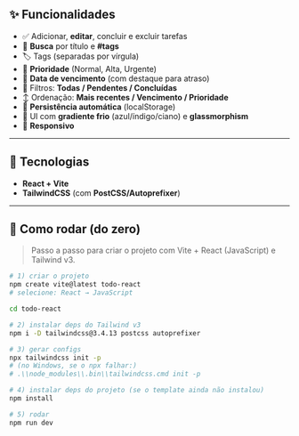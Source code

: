 ## ✨ Funcionalidades
- ✅ Adicionar, **editar**, concluir e excluir tarefas  
- 🔎 **Busca** por título e **#tags**  
- 🏷️ Tags (separadas por vírgula)  
- 🚩 **Prioridade** (Normal, Alta, Urgente)  
- 📅 **Data de vencimento** (com destaque para atraso)  
- 🔁 Filtros: **Todas / Pendentes / Concluídas**  
- ↕️ Ordenação: **Mais recentes / Vencimento / Prioridade**  
- 💾 **Persistência automática** (localStorage)  
- 🎨 UI com **gradiente frio** (azul/índigo/ciano) e **glassmorphism**  
- 📱 **Responsivo**

---

## 🧰 Tecnologias
- **React + Vite**  
- **TailwindCSS** (com **PostCSS/Autoprefixer**)

---

## 🚀 Como rodar (do zero)

> Passo a passo para criar o projeto com Vite + React (JavaScript) e Tailwind v3.

```bash
# 1) criar o projeto
npm create vite@latest todo-react
# selecione: React → JavaScript

cd todo-react

# 2) instalar deps do Tailwind v3
npm i -D tailwindcss@3.4.13 postcss autoprefixer

# 3) gerar configs
npx tailwindcss init -p
# (no Windows, se o npx falhar:)
# .\\node_modules\\.bin\\tailwindcss.cmd init -p

# 4) instalar deps do projeto (se o template ainda não instalou)
npm install

# 5) rodar
npm run dev
